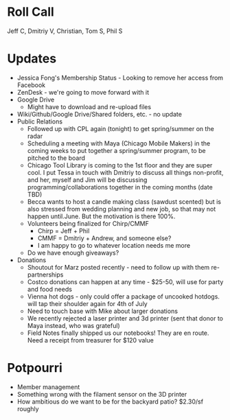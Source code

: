 Roll Call
=========
Jeff C, Dmitriy V, Christian, Tom S, Phil S

Updates
=======
- Jessica Fong's Membership Status - Looking to remove her access from Facebook
- ZenDesk - we're going to move forward with it
- Google Drive
  - Might have to download and re-upload files
- Wiki/Github/Google Drive/Shared folders, etc. - no update
- Public Relations
  - Followed up with CPL again (tonight) to get spring/summer on the radar
  - Scheduling a meeting with Maya (Chicago Mobile Makers) in the coming weeks to put together a spring/summer program, to be pitched to the board
  - Chicago Tool Library is coming to the 1st floor and they are super cool. I put Tessa in touch with Dmitriy to discuss all things non-profit, and her, myself and Jim will be discussing programming/collaborations together in the coming months (date TBD)
  - Becca wants to host a candle making class (sawdust scented) but is also stressed from wedding planning and new job, so that may not happen until.June. But the motivation is there 100%.
  - Volunteers being finalized for Chirp/CMMF
    - Chirp = Jeff + Phil
    - CMMF = Dmitriy + Andrew, and someone else?
    -  I am happy to go to whatever location needs me more
  - Do we have enough giveaways?
- Donations
  - Shoutout for Marz posted recently - need to follow up with them re-partnerships
  - Costco donations can happen at any time - $25-50, will use for party and food needs
  - Vienna hot dogs - only could offer a package of uncooked hotdogs. will tap their shoulder again for 4th of July
  - Need to touch base with Mike about larger donations
  - We recently rejected a laser printer and 3d printer (sent that donor to Maya instead, who was grateful)
  - Field Notes finally shipped us our notebooks! They are en route. Need a receipt from treasurer for $120 value


Potpourri
=========
- Member management
- Something wrong with the filament sensor on the 3D printer
- How ambitious do we want to be for the backyard patio? $2.30/sf roughly
